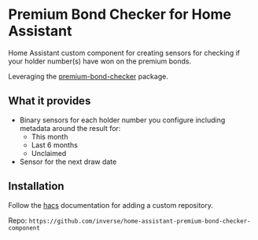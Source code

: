 # Premium Bond Checker for Home Assistant

Home Assistant custom component for creating sensors for checking if your holder number(s) have won on the premium bonds.

Leveraging the [premium-bond-checker](https://github.com/inverse/python-premium-bond-checker) package.

## What it provides

- Binary sensors for each holder number you configure including metadata around the result for:
  - This month
  - Last 6 months
  - Unclaimed
- Sensor for the next draw date

## Installation

Follow the [hacs](https://hacs.xyz/docs/faq/custom_repositories) documentation for adding a custom repository.

Repo: `https://github.com/inverse/home-assistant-premium-bond-checker-component`

